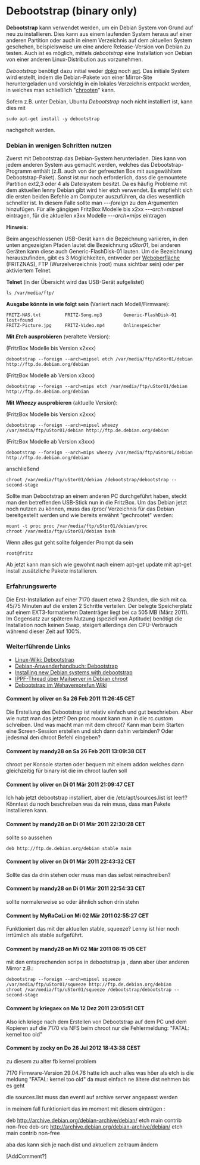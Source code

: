 # Debootstrap (binary only)

**Debootstrap** kann verwendet werden, um ein Debian System von Grund
auf neu zu installieren. Dies kann aus einem laufenden System heraus auf
einer anderen Partition oder auch in einem Verzeichnis auf dem aktuellen
System geschehen, beispielsweise um eine andere Release-Version von
Debian zu testen. Auch ist es möglich, mittels *debootstrap* eine
Installation von Debian von einer anderen Linux-Distribution aus
vorzunehmen.

*Debootstrap* benötigt dazu initial weder
[dpkg](http://de.wikipedia.org/wiki/Debian_Package_Manager)
noch
[apt](http://de.wikipedia.org/wiki/Advanced_Packaging_Tool).
Das initiale System wird erstellt, indem die Debian-Pakete von einer
Mirror-Site heruntergeladen und vorsichtig in ein lokales Verzeichnis
entpackt werden, in welches man schließlich
"[chrooten](http://de.wikipedia.org/wiki/Chroot)"
kann.

Sofern z.B. unter Debian, Ubuntu *Debootstrap* noch nicht installiert
ist, kann dies mit

```
sudo apt-get install -y debootstrap
```

nachgeholt werden.

### Debian in wenigen Schritten nutzen

Zuerst mit Debootstrap das Debian-System herunterladen. Dies kann von
jedem anderen System aus gemacht werden, welches das
Debootstrap-Programm enthält (z.B. auch von der gefreezten Box mit
ausgewähltem Debootstrap-Paket). Sonst ist nur noch erforderlich, dass
die gemountete Partition ext2,3 oder 4 als Dateisystem besitzt. Da es
häufig Probleme mit dem aktuellen lenny Debian gibt wird hier etch
verwendet. Es empfiehlt sich die ersten beiden Befehle am Computer
auszuführen, da dies wesentlich schneller ist. In diesem Falle sollte
man *---foreign* zu den Argumenten hinzufügen. Für alle gängigen
FritzBox Modelle bis x2xx *---arch=mipsel* eintragen, für die aktuellen
x3xx Modelle *---arch=mips* eintragen

**Hinweis**:

Beim angeschlossenen USB-Gerät kann die Bezeichnung variieren, in den
unten angezeigten Pfaden lautet die Bezeichnung *uStor01*, bei anderen
Geräten kann diese auch Generic-FlashDisk-01 lauten. Um die Bezeichnung
herauszufinden, gibt es 3 Möglichkeiten, entweder per
[Weboberfläche](http://192.168.178.1/nas/index.lua)
(FRITZNAS), FTP (Wurzelverzeichnis (root) muss sichtbar sein) oder per
aktiviertem Telnet.

**Telnet** (in der Übersicht wird das USB-Gerät aufgelistet)

```
ls /var/media/ftp/
```

**Ausgabe könnte in wie folgt sein** (Variiert nach Modell/Firmware):

```
FRITZ-NAS.txt         FRITZ-Song.mp3        Generic-FlashDisk-01  lost+found
FRITZ-Picture.jpg     FRITZ-Video.mp4       Onlinespeicher
```

**Mit *Etch* ausprobieren** (veraltete Version):

(FritzBox Modelle bis Version x2xxx)

```
debootstrap --foreign --arch=mipsel etch /var/media/ftp/uStor01/debian http://ftp.de.debian.org/debian
```

(FritzBox Modelle ab Version x3xxx)

```
debootstrap --foreign --arch=mips etch /var/media/ftp/uStor01/debian http://ftp.de.debian.org/debian
```

**Mit *Wheezy* ausprobieren** (aktuelle Version):

(FritzBox Modelle bis Version x2xxx)

```
debootstrap --foreign --arch=mipsel wheezy /var/media/ftp/uStor01/debian http://ftp.de.debian.org/debian
```

(FritzBox Modelle ab Version x3xxx)

```
debootstrap --foreign --arch=mips wheezy /var/media/ftp/uStor01/debian http://ftp.de.debian.org/debian
```

anschließend

```
chroot /var/media/ftp/uStor01/debian /debootstrap/debootstrap --second-stage
```

Sollte man Debootstrap an einem anderen PC durchgeführt haben, steckt
man den betreffenden USB-Stick nun in die FritzBox. Um das Debian jetzt
noch nutzen zu können, muss das /proc/ Verzeichnis für das Debian
bereitgestellt werden und wie bereits erwähnt "gechrootet" werden:

```
mount -t proc proc /var/media/ftp/uStor01/debian/proc
chroot /var/media/ftp/uStor01/debian bash
```

Wenn alles gut geht sollte folgender Prompt da sein

```
root@fritz
```

Ab jetzt kann man sich wie gewohnt nach einem apt-get update mit apt-get
install zusätzliche Pakete installieren.

### Erfahrungswerte

Die Erst-Installation auf einer 7170 dauert etwa 2 Stunden, die sich mit
ca. 45/75 Minuten auf die ersten 2 Schritte verteilen. Der belegte
Speicherplatz auf einem EXT3-formatierten Datenträger liegt bei ca 505
MB (März 2011). Im Gegensatz zur späteren Nutzung (speziell von
Aptitude) benötigt die Installation noch keinen Swap, steigert
allerdings den CPU-Verbrauch während dieser Zeit auf 100%.

### Weiterführende Links

-   [Linux-Wiki:
    Debootstrap](http://www.linuxwiki.de/debootstrap)
-   [Debian-Anwenderhandbuch:
    Debootstrap](http://debiananwenderhandbuch.de/debootstrap.html)
-   [Installing new Debian systems with
    debootstrap](http://www.debian-administration.org/articles/426)
-   [IPPF-Thread über Mailserver in Debian
    chroot](http://www.ip-phone-forum.de/showthread.php?t=169744)
-   [Debootstrap im Wehavemorefun
    Wiki](http://wehavemorefun.de/fritzbox/index.php/Debootstrap)

#### Comment by oliver on Sa 26 Feb 2011 11:26:45 CET

Die Erstellung des Debootstrap ist relativ einfach und gut beschrieben.
Aber wie nutzt man das jetzt? Den proc mount kann man in die rc.custom
schreiben. Und was macht man mit dem chroot? Kann man beim Starten eine
Screen-Session erstellen und sich dann dahin verbinden? Oder jedesmal
den chroot Befehl eingeben?

#### Comment by mandy28 on Sa 26 Feb 2011 13:09:38 CET

chroot per Konsole starten oder bequem mit einem addon welches dann
gleichzeitig für binary ist die im chroot laufen soll

#### Comment by oliver on Di 01 Mär 2011 21:09:47 CET

Ich hab jetzt debootstrap installiert, aber die /etc/apt/sources.list
ist leer!? Könntest du noch beschreiben was da rein muss, dass man
Pakete installieren kann.

#### Comment by mandy28 on Di 01 Mär 2011 22:30:28 CET

sollte so aussehen

```
deb http://ftp.de.debian.org/debian stable main
```

#### Comment by oliver on Di 01 Mär 2011 22:43:32 CET

Sollte das da drin stehen oder muss man das selbst reinschreiben?

#### Comment by mandy28 on Di 01 Mär 2011 22:54:33 CET

sollte normalerweise so oder ähnlich schon drin stehn

#### Comment by MyRaCoLi on Mi 02 Mär 2011 02:55:27 CET

Funktioniert das mit der aktuellen stable, squeeze? Lenny ist hier noch
irrtümlich als stable aufgeführt.

#### Comment by mandy28 on Mi 02 Mär 2011 08:15:05 CET

mit den entsprechenden scrips in debootstrap ja , dann aber über anderen
Mirror z.B.:

```
debootstrap --foreign --arch=mipsel squeeze /var/media/ftp/uStor01/squeeze http://ftp.de.debian.org/debian
chroot /var/media/ftp/uStor01/squeeze /debootstrap/debootstrap --second-stage
```

#### Comment by kriegaex on Mo 12 Dez 2011 23:05:51 CET

Also ich kriege nach dem Erstellen von Debootstrap auf dem PC und dem
Kopieren auf die 7170 via NFS beim chroot nur die Fehlermeldung:
"FATAL: kernel too old"

#### Comment by zocky on Do 26 Jul 2012 18:43:38 CEST

zu diesem zu alter fb kernel problem

7170 Firmware-Version 29.04.76 hatte ich auch alles was höer als etch is
die meldung "FATAL: kernel too old" da must einfach ne ältere dist
nehmen bis es geht

die sources.list muss dan eventl auf archive server angepasst werden

in meinem fall funktioniert das im moment mit diesem einträgen :

deb http://archive.debian.org/debian-archive/debian/ etch main contrib
non-free
deb-src http://archive.debian.org/debian-archive/debian/ etch main
contrib non-free

aba das kann sich je nach dist und aktuellem zeitraum ändern

[AddComment?]

